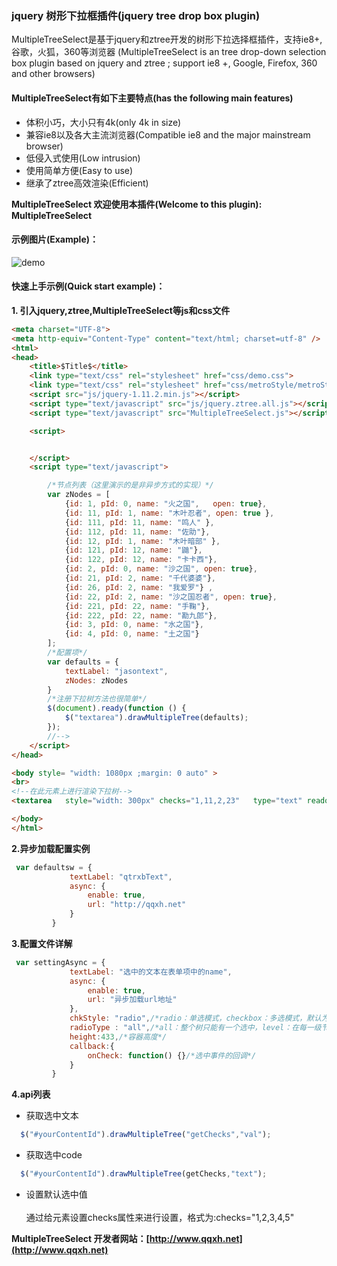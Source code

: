 ### jquery 树形下拉框插件(jquery tree drop box plugin)

MultipleTreeSelect是基于jquery和ztree开发的树形下拉选择框插件，支持ie8+,谷歌，火狐，360等浏览器
(MultipleTreeSelect is an tree drop-down selection box plugin based on jquery and ztree ; support ie8 +, Google, Firefox, 360 and other browsers)

#### MultipleTreeSelect有如下主要特点(has the following main features)
- 体积小巧，大小只有4k(only 4k in size)
- 兼容ie8以及各大主流浏览器(Compatible ie8 and the major mainstream browser)
- 低侵入式使用(Low intrusion)
- 使用简单方便(Easy to use)
- 继承了ztree高效渲染(Efficient)


**MultipleTreeSelect 欢迎使用本插件(Welcome to this plugin): MultipleTreeSelect**
#### 示例图片(Example)：
![demo](https://github.com/PureCreek/MultipleTreeSelect.js/raw/master/src/demo/img/1.png)
#### 快速上手示例(Quick start example)：

**1. 引入jquery,ztree,MultipleTreeSelect等js和css文件**

```html
<meta charset="UTF-8">
<meta http-equiv="Content-Type" content="text/html; charset=utf-8" />
<html>
<head>
    <title>$Title$</title>
    <link type="text/css" rel="stylesheet" href="css/demo.css">
    <link type="text/css" rel="stylesheet" href="css/metroStyle/metroStyle.css">
    <script src="js/jquery-1.11.2.min.js"></script>
    <script type="text/javascript" src="js/jquery.ztree.all.js"></script>
    <script type="text/javascript" src="MultipleTreeSelect.js"></script>

    <script>


    </script>
    <script type="text/javascript">

        /*节点列表（这里演示的是非异步方式的实现）*/
        var zNodes = [
            {id: 1, pId: 0, name: "火之国",   open: true},
            {id: 11, pId: 1, name: "木叶忍者", open: true },
            {id: 111, pId: 11, name: "鸣人" },
            {id: 112, pId: 11, name: "佐助"},
            {id: 12, pId: 1, name: "木叶暗部" },
            {id: 121, pId: 12, name: "鼬"},
            {id: 122, pId: 12, name: "卡卡西"},
            {id: 2, pId: 0, name: "沙之国", open: true},
            {id: 21, pId: 2, name: "千代婆婆"},
            {id: 26, pId: 2, name: "我爱罗"} ,
            {id: 22, pId: 2, name: "沙之国忍者", open: true},
            {id: 221, pId: 22, name: "手鞠"},
            {id: 222, pId: 22, name: "勘九郎"},
            {id: 3, pId: 0, name: "水之国"},
            {id: 4, pId: 0, name: "土之国"}
        ];
        /*配置项*/
        var defaults = {
            textLabel: "jasontext",
            zNodes: zNodes
        }
        /*注册下拉树方法也很简单*/
        $(document).ready(function () {
            $("textarea").drawMultipleTree(defaults);
        });
        //-->
    </script>
</head>

<body style= "width: 1080px ;margin: 0 auto" >
<br>
<!--在此元素上进行渲染下拉树-->
<textarea   style="width: 300px" checks="1,11,2,23"   type="text" readonly></textarea>

</body>
</html>

```

**2.异步加载配置实例**

```js
 var defaultsw = {
             textLabel: "qtrxbText",
             async: {
                 enable: true,
                 url: "http://qqxh.net"
             }
         }
```

**3.配置文件详解**

```js
 var settingAsync = {
             textLabel: "选中的文本在表单项中的name",
             async: {
                 enable: true,
                 url: "异步加载url地址"
             },
             chkStyle: "radio",/*radio：单选模式，checkbox：多选模式，默认为多选*/
             radioType : "all",/*all：整个树只能有一个选中，level：在每一级节点范围内当做一个分组*/
             height:433,/*容器高度*/
             callback:{
                 onCheck: function() {}/*选中事件的回调*/
             }
         }
```

**4.api列表**
- 获取选中文本
```js
  $("#yourContentId").drawMultipleTree("getChecks","val");
```
- 获取选中code
```js
  $("#yourContentId").drawMultipleTree(getChecks,"text");
```
 - 设置默认选中值
 <br><br>
 通过给元素设置checks属性来进行设置，格式为:checks="1,2,3,4,5"

**MultipleTreeSelect 开发者网站：[http://www.qqxh.net](http://www.qqxh.net)**

